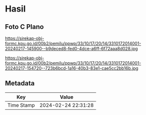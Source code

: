 # Hasil

## Foto C Plano

https://sirekap-obj-formc.kpu.go.id/00b2/pemilu/ppwp/33/10/17/20/14/3310172014001-20240217-145900--b9deced8-fed0-4dce-a6ff-6f72aaa8d028.jpg

https://sirekap-obj-formc.kpu.go.id/00b2/pemilu/ppwp/33/10/17/20/14/3310172014001-20240217-154720--723b6bcd-1a16-40b3-83e1-cae5cc2bb16b.jpg


## Metadata

| Key        | Value               |
| ---------- | ------------------- |
| Time Stamp | 2024-02-24 22:31:28 |




